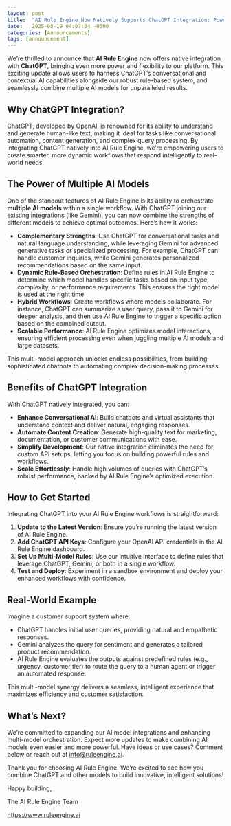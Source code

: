 ```yaml
---
layout: post
title:  "AI Rule Engine Now Natively Supports ChatGPT Integration: Power Up with Multiple AI Models!"
date:   2025-05-19 04:07:34 -0500
categories: [Announcements]
tags: [announcement]
---
```


We’re thrilled to announce that **AI Rule Engine** now offers native integration with **ChatGPT**, bringing even more power and flexibility to our platform. This exciting update allows users to harness ChatGPT’s conversational and contextual AI capabilities alongside our robust rule-based system, and seamlessly combine multiple AI models for unparalleled results.

## Why ChatGPT Integration?

ChatGPT, developed by OpenAI, is renowned for its ability to understand and generate human-like text, making it ideal for tasks like conversational automation, content generation, and complex query processing. By integrating ChatGPT natively into AI Rule Engine, we’re empowering users to create smarter, more dynamic workflows that respond intelligently to real-world needs.

## The Power of Multiple AI Models

One of the standout features of AI Rule Engine is its ability to orchestrate **multiple AI models** within a single workflow. With ChatGPT joining our existing integrations (like Gemini), you can now combine the strengths of different models to achieve optimal outcomes. Here’s how it works:

- **Complementary Strengths**: Use ChatGPT for conversational tasks and natural language understanding, while leveraging Gemini for advanced generative tasks or specialized processing. For example, ChatGPT can handle customer inquiries, while Gemini generates personalized recommendations based on the same input.
- **Dynamic Rule-Based Orchestration**: Define rules in AI Rule Engine to determine which model handles specific tasks based on input type, complexity, or performance requirements. This ensures the right model is used at the right time.
- **Hybrid Workflows**: Create workflows where models collaborate. For instance, ChatGPT can summarize a user query, pass it to Gemini for deeper analysis, and then use AI Rule Engine to trigger a specific action based on the combined output.
- **Scalable Performance**: AI Rule Engine optimizes model interactions, ensuring efficient processing even when juggling multiple AI models and large datasets.

This multi-model approach unlocks endless possibilities, from building sophisticated chatbots to automating complex decision-making processes.

## Benefits of ChatGPT Integration

With ChatGPT natively integrated, you can:
- **Enhance Conversational AI**: Build chatbots and virtual assistants that understand context and deliver natural, engaging responses.
- **Automate Content Creation**: Generate high-quality text for marketing, documentation, or customer communications with ease.
- **Simplify Development**: Our native integration eliminates the need for custom API setups, letting you focus on building powerful rules and workflows.
- **Scale Effortlessly**: Handle high volumes of queries with ChatGPT’s robust performance, backed by AI Rule Engine’s optimized execution.

## How to Get Started

Integrating ChatGPT into your AI Rule Engine workflows is straightforward:
1. **Update to the Latest Version**: Ensure you’re running the latest version of AI Rule Engine.
2. **Add ChatGPT API Keys**: Configure your OpenAI API credentials in the AI Rule Engine dashboard.
3. **Set Up Multi-Model Rules**: Use our intuitive interface to define rules that leverage ChatGPT, Gemini, or both in a single workflow.
4. **Test and Deploy**: Experiment in a sandbox environment and deploy your enhanced workflows with confidence.

## Real-World Example

Imagine a customer support system where:
- ChatGPT handles initial user queries, providing natural and empathetic responses.
- Gemini analyzes the query for sentiment and generates a tailored product recommendation.
- AI Rule Engine evaluates the outputs against predefined rules (e.g., urgency, customer tier) to route the query to a human agent or trigger an automated response.

This multi-model synergy delivers a seamless, intelligent experience that maximizes efficiency and customer satisfaction.

## What’s Next?

We’re committed to expanding our AI model integrations and enhancing multi-model orchestration. Expect more updates to make combining AI models even easier and more powerful. Have ideas or use cases? Comment below or reach out at info@ruleengine.ai.

Thank you for choosing AI Rule Engine. We’re excited to see how you combine ChatGPT and other models to build innovative, intelligent solutions!

Happy building,

The AI Rule Engine Team

https://www.ruleengine.ai
